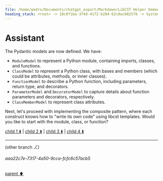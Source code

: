 ```yaml
---
file: /home/pedro/Documents/chatgpt_export/Markdown/LibCST Helper Demonstration.md
heading_stack: <root> -> 18c0f1ba-374d-4172-b284-62c0ac0825f8 -> System -> 28b397c4-d269-4da8-98b4-b7dd276704c0 -> System -> aaa2665f-1e84-4cfd-921d-9a9e022a20dd -> User -> 64222186-7076-4ab1-ac82-a592c46aaf7d -> Assistant -> 0722e61c-10d6-4ddc-8d65-2687e32de790 -> Tool -> eaadfc85-96ad-46b5-890b-9577e8be73ea -> Assistant -> ab2d4700-7b84-4859-b220-f4e5454f730c -> Assistant -> 977264ba-ab27-46ce-828a-8f286e18f2f2 -> Tool -> 1d0d6ff0-c483-49c7-a6d8-5f49f5690cd0 -> Assistant -> b20ee073-a977-4047-ae51-666485745387 -> Assistant -> a0c81de4-0f77-4c57-b61c-4c213824def5 -> Tool -> cffbf75d-737c-40a6-8552-538f2d18a984 -> Assistant -> c40d6097-be50-4173-94ac-45fc87f6089b -> Assistant -> c3a9d57b-390f-4554-b240-97f271752492 -> Tool -> 25c70651-a21d-42c0-81c6-6fc6bdd1a2b6 -> Assistant -> aaa26001-fe0d-47d1-80a8-5546bccf40f5 -> User -> 122a0bdb-60cf-49e8-97de-8056376805ad -> Assistant -> Architecture -> Steps -> aaa22d63-7e3c-4038-ae81-c6da628abe7f -> User -> 6fb29092-adfa-49ef-a8c5-fbc475e168a1 -> Assistant -> 7d7d6e99-4842-46d8-a52f-d71e2f3d7e6b -> Tool -> 82f581f6-38c2-44da-a671-e70cf7bae462 -> Assistant
---
```

# Assistant

The Pydantic models are now defined. We have:

- `ModuleModel` to represent a Python module, containing imports, classes, and functions.
- `ClassModel` to represent a Python class, with bases and members (which could be attributes, methods, or inner classes).
- `FunctionModel` to describe a Python function, including parameters, return type, and decorators.
- `ParameterModel` and `DecoratorModel` to capture details about function parameters and decorators, respectively.
- `ClassMemberModel` to represent class attributes.

Next, let's proceed with implementing the composite pattern, where each construct knows how to "write its own code" using libcst templates. Would you like to start with the module, class, or function?

[child 1 ⬇️](#aaa22c7e-7317-4a50-9cca-fcfc6c57acb5) | [child 2 ⬇️](#aaa27cfb-347a-4cb5-aa55-aacc9c15a5c5) | [child 3 ⬇️](#aaa21714-1b65-49e6-b50b-de61f87d9d90) | [child 4 ⬇️](#aaa23549-5d11-4cb6-b2d7-b91b56aa57c9)

---

(other branch ⎇)
###### aaa22c7e-7317-4a50-9cca-fcfc6c57acb5
[parent ⬆️](#82f581f6-38c2-44da-a671-e70cf7bae462)
